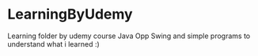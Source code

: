 # LearningByUdemy

Learning folder by udemy course
Java Opp 
Swing 
and simple programs to understand what i learned :) 
